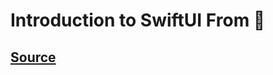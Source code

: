 # Introduction to SwiftUI From 🍎

## [Source](https://developer.apple.com/videos/play/wwdc2020/10119/)

